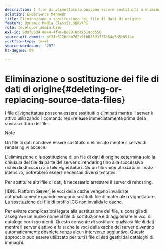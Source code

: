 ```yaml
---
description: I file di vignettatura possono essere sostituiti o eliminati mentre il server è attivo utilizzando il comando req=release immediatamente prima della sovrascrittura del file.
solution: Experience Manager
title: Eliminazione o sostituzione dei file di dati di origine
feature: Dynamic Media Classic,SDK/API
role: Developer,Admin,User
exl-id: 9daf8534-a844-4f4a-8e99-8dc751acd550
source-git-commit: bf31e5226cbb763e2fb82391772b64e5d5c89fae
workflow-type: tm+mt
source-wordcount: '207'
ht-degree: 0%

---
```


# Eliminazione o sostituzione dei file di dati di origine{#deleting-or-replacing-source-data-files}

I file di vignettatura possono essere sostituiti o eliminati mentre il server è attivo utilizzando il comando req=release immediatamente prima della sovrascrittura del file.

>[!NOTE]
>
>Un file di dati non deve essere sostituito o eliminato mentre il server di rendering vi accede.

L&#39;eliminazione o la sostituzione di un file di dati di origine determina solo la chiusura del file da parte del server di rendering fino alla successiva richiesta di accesso a tale vignettatura. Se un file viene utilizzato in modo intensivo, potrebbero essere necessari diversi tentativi.

Per sostituire altri file di dati, è necessario arrestare il server di rendering.

[!DNL Platform Server] le voci della cache vengono invalidate automaticamente quando vengono sostituiti file di materiale o vignettature. La sostituzione dei file di profilo ICC non invalida le cache.

Per evitare complicazioni legate alla sostituzione dei file, si consiglia di assegnare un nuovo nome al file di sostituzione e di aggiornare le voci di catalogo corrispondenti. Questo consente di sostituire qualsiasi file di dati mentre il server è attivo e fa sì che le voci della cache del server diventino automaticamente obsolete senza alcun intervento aggiuntivo. Questo approccio può essere utilizzato per tutti i file di dati gestiti dai cataloghi di immagini.
